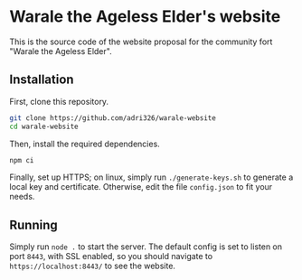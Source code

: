 # Warale the Ageless Elder's website

This is the source code of the website proposal for the community fort "Warale the Ageless Elder".

## Installation

First, clone this repository.

```sh
git clone https://github.com/adri326/warale-website
cd warale-website
```

Then, install the required dependencies.

```sh
npm ci
```

Finally, set up HTTPS; on linux, simply run `./generate-keys.sh` to generate a local key and certificate.
Otherwise, edit the file `config.json` to fit your needs.

## Running

Simply run `node .` to start the server.
The default config is set to listen on port `8443`, with SSL enabled, so you should navigate to `https://localhost:8443/` to see the website.
